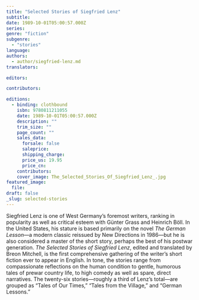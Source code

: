 ```yaml
---
title: "Selected Stories of Siegfried Lenz"
subtitle:
date: 1989-10-01T05:00:57.000Z
series:
genre: "fiction"
subgenre:
  - "stories"
language:
authors:
  - author/siegfried-lenz.md
translators:

editors:

contributors:

editions:
  - binding: clothbound
    isbn: 9780811211055
    date: 1989-10-01T05:00:57.000Z
    description: ""
    trim_size: ""
    page_count: ""
    sales_data:
      forsale: false
      saleprice:
      shipping_charge:
      price_us: 19.95
      price_cn:
    contributors:
    cover_image: The_Selected_Stories_Of_Siegfried_Lenz_.jpg
featured_image:
  file:
draft: false
_slug: selected-stories
---
```


Siegfried Lenz is one of West Germany’s foremost writers, ranking in popularity as well as critical esteem with Günter Grass and Heinrich Böll. In the United States, his stature is based primarily on the novel _The German Lesson_—a modern classic reissued by New Directions in 1986—but he is also considered a master of the short story, perhaps the best of his postwar generation. _The Selected Stories of Siegfried Lenz_, edited and translated by Breon Mitchell, is the first comprehensive gathering of the writer’s short fiction ever to appear in English. In tone, the stories range from compassionate reflections on the human condition to gentle, humorous tales of prewar country life, to high comedy as well as spare, direct narratives. The twenty-six stories—roughly a third of Lenz’s total—are grouped as “Tales of Our Times,” “Tales from the Village,” and “German Lessons.”

